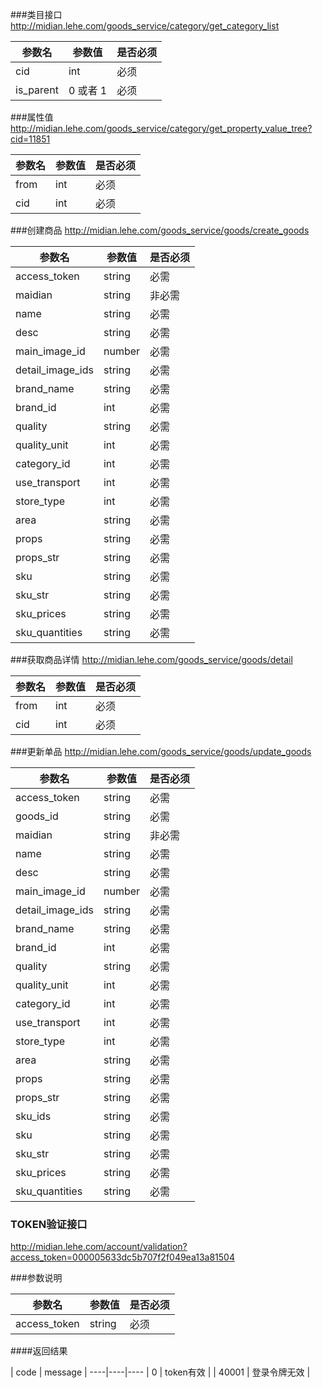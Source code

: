 
###类目接口
<http://midian.lehe.com/goods_service/category/get_category_list>

|参数名	| 参数值   | 是否必须 |
---------|-------------|------------
|cid       |      int  |  必须 |
|is_parent |  0  或者 1 |	必须 |


###属性值
<http://midian.lehe.com/goods_service/category/get_property_value_tree?cid=11851>

|参数名	| 参数值   | 是否必须 |
---------|-------------|------------
|from       |      int  |  必须 |
|cid |  int |	必须 |

###创建商品
<http://midian.lehe.com/goods_service/goods/create_goods>

|参数名	| 参数值   | 是否必须 |
---------|-------------|------------
| access_token | string |  必需 |
|maidian  |     string |   非必需|
|name  |    string  |  必需 |
|desc   |   string  |  必需  |
|main\_image\_id  | number | 必需  |
|detail\_image\_ids  | string  | 必需 |
|brand\_name     |  string  |  必需 |
|brand\_id  |   int |  必需 |
|quality  | string  | 必需 |
|quality\_unit | int | 必需 |
|category\_id  |  int |  必需 |
|use\_transport |  int  | 必需 |
|store\_type  |  int  |  必需 |
|area  | string  | 必需 |
|props  | string | 必需 |
|props\_str | string | 必需 |
|sku  |    string  | 必需 |
|sku\_str |  string | 必需 |
|sku\_prices | string | 必需 |
|sku\_quantities | string | 必需|


###获取商品详情
<http://midian.lehe.com/goods_service/goods/detail>

|参数名	| 参数值   | 是否必须 |
---------|-------------|------------
|from       |      int  |  必须 |
|cid |  int |	必须 |


###更新单品
<http://midian.lehe.com/goods_service/goods/update_goods>

|参数名	| 参数值   | 是否必须 |
---------|-------------|------------
| access_token | string |  必需 |
|goods_id  |     string |  必需|
|maidian  |     string |   非必需|
|name  |    string  |  必需 |
|desc   |   string  |  必需  |
|main\_image\_id  | number | 必需  |
|detail\_image\_ids  | string  | 必需 |
|brand\_name     |  string  |  必需 |
|brand\_id  |   int |  必需 |
|quality  | string  | 必需 |
|quality\_unit | int | 必需 |
|category\_id  |  int |  必需 |
|use\_transport |  int  | 必需 |
|store\_type  |  int  |  必需 |
|area  | string  | 必需 |
|props  | string | 必需 |
|props\_str | string | 必需 |
|sku\_ids  | string | 必需 |
|sku  |    string  | 必需 |
|sku\_str |  string | 必需 |
|sku\_prices | string | 必需 |
|sku\_quantities | string | 必需|



### TOKEN验证接口
<http://midian.lehe.com/account/validation?access_token=000005633dc5b707f2f049ea13a81504>

###参数说明

|参数名	| 参数值   | 是否必须 |
---------|-------------|------------
|access_token  |      string  |  必须 |

####返回结果

| code |  message |
----|----|----
| 0  |  token有效   |
| 40001   |  登录令牌无效     |